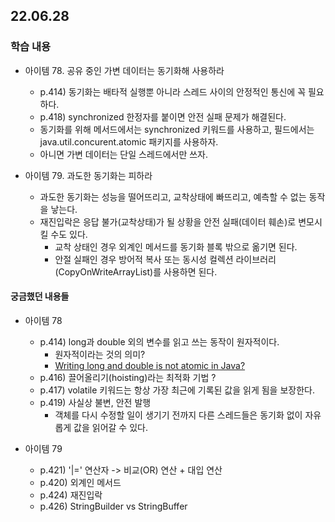 ## 22.06.28

### 학습 내용

- 아이템 78. 공유 중인 가변 데이터는 동기화해 사용하라
  - p.414) 동기화는 배타적 실행뿐 아니라 스레드 사이의 안정적인 통신에 꼭 필요하다.
  - p.418) synchronized 한정자를 붙이면 안전 실패 문제가 해결된다.
  - 동기화를 위해 메서드에서는 synchronized 키워드를 사용하고, 필드에서는 java.util.concurent.atomic 패키지를 사용하자.
  - 아니면 가변 데이터는 단일 스레드에서만 쓰자.

- 아이템 79. 과도한 동기화는 피하라
  - 과도한 동기화는 성능을 떨어뜨리고, 교착상태에 빠뜨리고, 예측할 수 없는 동작을 낳는다.
  - 재진입락은 응답 불가(교착상태)가 될 상황을 안전 실패(데이터 훼손)로 변모시킬 수도 있다.
    - 교착 상태인 경우 외계인 메서드를 동기화 블록 밖으로 옮기면 된다.
    - 안절 실패인 경우 방어적 복사 또는 동시성 컬렉션 라이브러리(CopyOnWriteArrayList)를 사용하면 된다.

#### 궁금했던 내용들

- 아이템 78
  - p.414) long과 double 외의 변수를 읽고 쓰는 동작이 원자적이다.
    - 원자적이라는 것의 의미?
    - [Writing long and double is not atomic in Java?](https://stackoverflow.com/questions/517532/writing-long-and-double-is-not-atomic-in-java)
  - p.416) 끌어올리기(hoisting)라는 최적화 기법 ? 
  - p.417) volatile 키워드는 항상 가장 최근에 기록된 값을 읽게 됨을 보장한다.
  - p.419) 사실상 불변, 안전 발행
    - 객체를 다시 수정할 일이 생기기 전까지 다른 스레드들은 동기화 없이 자유롭게 값을 읽어갈 수 있다.

- 아이템 79
  - p.421) '|=' 연산자 -> 비교(OR) 연산 + 대입 연산
  - p.420) 외계인 메서드
  - p.424) 재진입락
  - p.426) StringBuilder vs StringBuffer 

